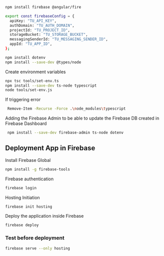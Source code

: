 ```sh
npm install firebase @angular/fire
```

```sh
export const firebaseConfig = {
  apiKey: "TU_API_KEY",
  authDomain: "TU_AUTH_DOMAIN",
  projectId: "TU_PROJECT_ID",
  storageBucket: "TU_STORAGE_BUCKET",
  messagingSenderId: "TU_MESSAGING_SENDER_ID",
  appId: "TU_APP_ID",
};
```

```sh
npm install dotenv
npm install --save-dev @types/node
```

Create environment variables

```sh
npx tsc tools/set-env.ts
npm install --save-dev ts-node typescript
node tools/set-env.js
```

If triggering error

```sh
 Remove-Item -Recurse -Force .\node_modules\typescript
 ```

 Adding the Firebase Admin to be able to update the Firebase DB created in Firebase Dashboard

```sh
 npm install --save-dev firebase-admin ts-node dotenv
```

## Deployment App in Firebase

Install Firebase Global

```sh
npm install -g firebase-tools
```

Firebase authentication

```sh
firebase login
```
Hosting Initiation

```sh
firebase init hosting
```

Deploy the application inside Firebase

```sh
firebase deploy
```

### Test before deployment

```sh
firebase serve --only hosting
```